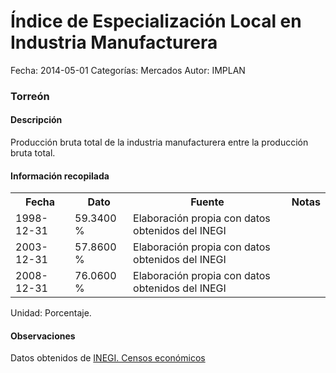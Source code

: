 Índice de Especialización Local en Industria Manufacturera
=====

Fecha: 2014-05-01
Categorías: Mercados
Autor: IMPLAN

### Torreón

#### Descripción

Producción bruta total de la industria manufacturera entre la producción bruta total.

#### Información recopilada

<table class="table table-hover table-bordered">
  <tr><th>Fecha</th><th>Dato</th><th>Fuente</th><th>Notas</th></tr>
  <tr><td>1998-12-31</td><td>59.3400 %</td><td>Elaboración propia con datos obtenidos del INEGI</td><td></td></tr>
  <tr><td>2003-12-31</td><td>57.8600 %</td><td>Elaboración propia con datos obtenidos del INEGI</td><td></td></tr>
  <tr><td>2008-12-31</td><td>76.0600 %</td><td>Elaboración propia con datos obtenidos del INEGI</td><td></td></tr>
</table>

Unidad: Porcentaje.

#### Observaciones

Datos obtenidos de [INEGI. Censos económicos](http://www3.inegi.org.mx/sistemas/saic/)
